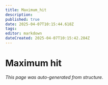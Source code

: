 ```yaml
---
title: Maximum_hit
description: 
published: true
date: 2025-04-07T10:15:44.618Z
tags: 
editor: markdown
dateCreated: 2025-04-07T10:15:42.284Z
---
```


# Maximum hit

*This page was auto-generated from structure.*